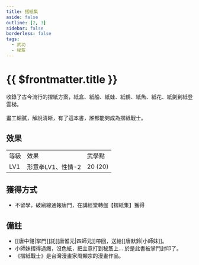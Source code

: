 ```yaml
---
title: 摺紙集
aside: false
outline: [2, 3]
sidebar: false
borderless: false
tags:
  - 武功
  - 秘笈
---
```


# {{ $frontmatter.title }}

<BookItemIcon :size="`medium`" :needLink="false" :no="8108" :style="'float: right;'" />

收錄了古今流行的摺紙方案，紙盒、紙船、紙蛙、紙鶴、紙魚、紙花、紙劍到紙登雲梯。
<br><br>
畫工細膩，解說清晰，有了這本書，誰都能夠成為摺紙戰士。
<br clear="all" />

## 效果

<table>
    <tr>
        <td>等級</td>
        <td>效果</td>
        <td>武學點</td>
    </tr>
    <tr>
        <td>LV1</td>
        <td>形意拳LV1、性情-2</td>
        <td>20 (20)</td>
    </tr>
</table>

## 獲得方式

- 不留學，破廟線通報唐門，在講經堂轉盤【摺紙集】獲得

## 備註

- [[唐中翎|掌門]]託[[唐惟元|四師兄]]帶回，送給[[唐默鈴|小師妹]]。
- 小師妹摺得過癮，沒色紙，把主意打到秘笈上... 於是此書被掌門封印了。
- 《摺紙戰士》是台灣漫畫家周顯宗的漫畫作品。
